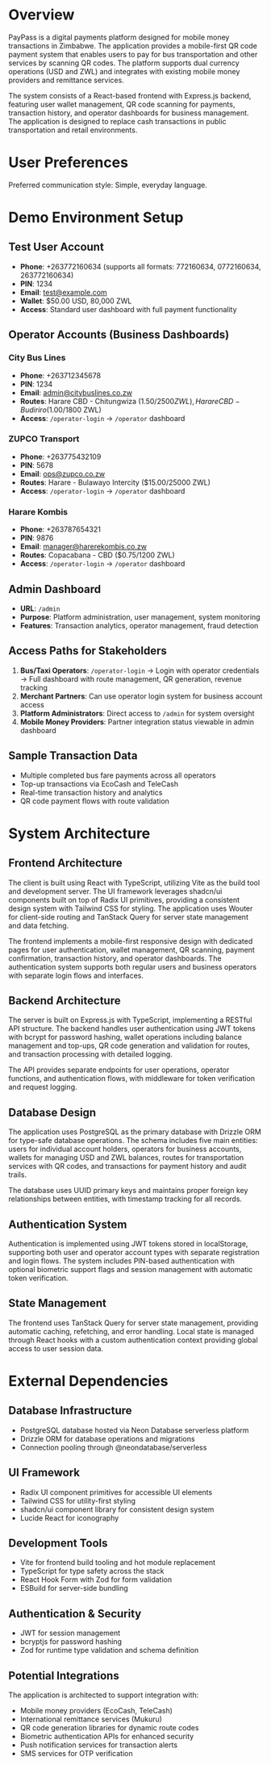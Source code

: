 # Overview

PayPass is a digital payments platform designed for mobile money transactions in Zimbabwe. The application provides a mobile-first QR code payment system that enables users to pay for bus transportation and other services by scanning QR codes. The platform supports dual currency operations (USD and ZWL) and integrates with existing mobile money providers and remittance services.

The system consists of a React-based frontend with Express.js backend, featuring user wallet management, QR code scanning for payments, transaction history, and operator dashboards for business management. The application is designed to replace cash transactions in public transportation and retail environments.

# User Preferences

Preferred communication style: Simple, everyday language.

# Demo Environment Setup

## Test User Account
- **Phone**: +263772160634 (supports all formats: 772160634, 0772160634, 263772160634)
- **PIN**: 1234
- **Email**: test@example.com
- **Wallet**: $50.00 USD, 80,000 ZWL
- **Access**: Standard user dashboard with full payment functionality

## Operator Accounts (Business Dashboards)

### City Bus Lines
- **Phone**: +263712345678 
- **PIN**: 1234
- **Email**: admin@citybuslines.co.zw
- **Routes**: Harare CBD - Chitungwiza ($1.50/2500 ZWL), Harare CBD - Budiriro ($1.00/1800 ZWL)
- **Access**: `/operator-login` → `/operator` dashboard

### ZUPCO Transport
- **Phone**: +263775432109
- **PIN**: 5678
- **Email**: ops@zupco.co.zw
- **Routes**: Harare - Bulawayo Intercity ($15.00/25000 ZWL)
- **Access**: `/operator-login` → `/operator` dashboard

### Harare Kombis
- **Phone**: +263787654321
- **PIN**: 9876
- **Email**: manager@harerekombis.co.zw
- **Routes**: Copacabana - CBD ($0.75/1200 ZWL)
- **Access**: `/operator-login` → `/operator` dashboard

## Admin Dashboard
- **URL**: `/admin`
- **Purpose**: Platform administration, user management, system monitoring
- **Features**: Transaction analytics, operator management, fraud detection

## Access Paths for Stakeholders

1. **Bus/Taxi Operators**: `/operator-login` → Login with operator credentials → Full dashboard with route management, QR generation, revenue tracking
2. **Merchant Partners**: Can use operator login system for business account access
3. **Platform Administrators**: Direct access to `/admin` for system oversight
4. **Mobile Money Providers**: Partner integration status viewable in admin dashboard

## Sample Transaction Data
- Multiple completed bus fare payments across all operators
- Top-up transactions via EcoCash and TeleCash
- Real-time transaction history and analytics
- QR code payment flows with route validation

# System Architecture

## Frontend Architecture
The client is built using React with TypeScript, utilizing Vite as the build tool and development server. The UI framework leverages shadcn/ui components built on top of Radix UI primitives, providing a consistent design system with Tailwind CSS for styling. The application uses Wouter for client-side routing and TanStack Query for server state management and data fetching.

The frontend implements a mobile-first responsive design with dedicated pages for user authentication, wallet management, QR scanning, payment confirmation, transaction history, and operator dashboards. The authentication system supports both regular users and business operators with separate login flows and interfaces.

## Backend Architecture
The server is built on Express.js with TypeScript, implementing a RESTful API structure. The backend handles user authentication using JWT tokens with bcrypt for password hashing, wallet operations including balance management and top-ups, QR code generation and validation for routes, and transaction processing with detailed logging.

The API provides separate endpoints for user operations, operator functions, and authentication flows, with middleware for token verification and request logging.

## Database Design
The application uses PostgreSQL as the primary database with Drizzle ORM for type-safe database operations. The schema includes five main entities: users for individual account holders, operators for business accounts, wallets for managing USD and ZWL balances, routes for transportation services with QR codes, and transactions for payment history and audit trails.

The database uses UUID primary keys and maintains proper foreign key relationships between entities, with timestamp tracking for all records.

## Authentication System
Authentication is implemented using JWT tokens stored in localStorage, supporting both user and operator account types with separate registration and login flows. The system includes PIN-based authentication with optional biometric support flags and session management with automatic token verification.

## State Management
The frontend uses TanStack Query for server state management, providing automatic caching, refetching, and error handling. Local state is managed through React hooks with a custom authentication context providing global access to user session data.

# External Dependencies

## Database Infrastructure
- PostgreSQL database hosted via Neon Database serverless platform
- Drizzle ORM for database operations and migrations
- Connection pooling through @neondatabase/serverless

## UI Framework
- Radix UI component primitives for accessible UI elements
- Tailwind CSS for utility-first styling
- shadcn/ui component library for consistent design system
- Lucide React for iconography

## Development Tools
- Vite for frontend build tooling and hot module replacement
- TypeScript for type safety across the stack
- React Hook Form with Zod for form validation
- ESBuild for server-side bundling

## Authentication & Security
- JWT for session management
- bcryptjs for password hashing
- Zod for runtime type validation and schema definition

## Potential Integrations
The application is architected to support integration with:
- Mobile money providers (EcoCash, TeleCash)
- International remittance services (Mukuru)
- QR code generation libraries for dynamic route codes
- Biometric authentication APIs for enhanced security
- Push notification services for transaction alerts
- SMS services for OTP verification
